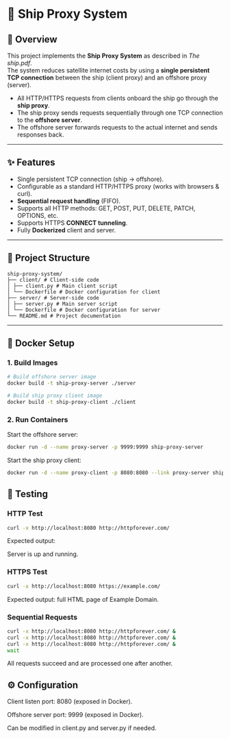 # 🚢 Ship Proxy System

## 📖 Overview
This project implements the **Ship Proxy System** as described in *The ship.pdf*.  
The system reduces satellite internet costs by using a **single persistent TCP connection** between the ship (client proxy) and an offshore proxy (server).

- All HTTP/HTTPS requests from clients onboard the ship go through the **ship proxy**.  
- The ship proxy sends requests sequentially through one TCP connection to the **offshore server**.  
- The offshore server forwards requests to the actual internet and sends responses back.  

---

## ✨ Features
- Single persistent TCP connection (ship → offshore).  
- Configurable as a standard HTTP/HTTPS proxy (works with browsers & curl).  
- **Sequential request handling** (FIFO).  
- Supports all HTTP methods: GET, POST, PUT, DELETE, PATCH, OPTIONS, etc.  
- Supports HTTPS **CONNECT tunneling**.  
- Fully **Dockerized** client and server.  

---

## 📂 Project Structure
```
ship-proxy-system/
├── client/ # Client-side code
│ ├── client.py # Main client script
│ └── Dockerfile # Docker configuration for client
├── server/ # Server-side code
│ ├── server.py # Main server script
│ └── Dockerfile # Docker configuration for server
└── README.md # Project documentation
```

---

## 🐳 Docker Setup

### 1. Build Images
```bash
# Build offshore server image
docker build -t ship-proxy-server ./server

# Build ship proxy client image
docker build -t ship-proxy-client ./client
```
### 2. Run Containers

Start the offshore server:
```bash
docker run -d --name proxy-server -p 9999:9999 ship-proxy-server
```

Start the ship proxy client:
```bash
docker run -d --name proxy-client -p 8080:8080 --link proxy-server ship-proxy-client
```
## 🧪 Testing
### HTTP Test
```bash
curl -x http://localhost:8080 http://httpforever.com/
```

Expected output:

<html>
Server is up and running.
</html>

### HTTPS Test
```bash
curl -x http://localhost:8080 https://example.com/
```

Expected output: full HTML page of Example Domain.

### Sequential Requests
```bash
curl -x http://localhost:8080 http://httpforever.com/ &
curl -x http://localhost:8080 http://httpforever.com/ &
curl -x http://localhost:8080 http://httpforever.com/ &
wait
```

All requests succeed and are processed one after another.

## ⚙️ Configuration

Client listen port: 8080 (exposed in Docker).

Offshore server port: 9999 (exposed in Docker).

Can be modified in client.py and server.py if needed.
